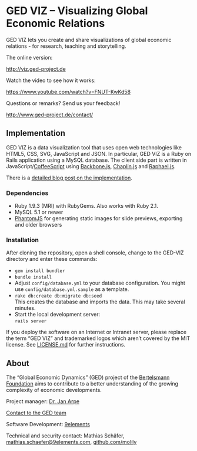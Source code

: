 # GED VIZ – Visualizing Global Economic Relations

GED VIZ lets you create and share visualizations of global economic relations -
for research, teaching and storytelling.

The online version:

http://viz.ged-project.de

Watch the video to see how it works:

https://www.youtube.com/watch?v=FNUT-KwKd58

Questions or remarks? Send us your feedback!

http://www.ged-project.de/contact/

## Implementation

GED VIZ is a data visualization tool that uses open web technologies like
HTML5, CSS, SVG, JavaScript and JSON. In particular, GED VIZ is a Ruby on
Rails application using a MySQL database. The client side part is written
 in JavaScript/[CoffeeScript](http://coffeescript.org/) using
 [Backbone.js](http://backbonejs.org/), [Chaplin.js](http://chaplinjs.org)
 and [Raphael.js](http://raphaeljs.com).

There is a
[detailed blog post on the implementation](http://9elements.com/io/index.php/ged-viz-making-of/).

### Dependencies

- Ruby 1.9.3 (MRI) with RubyGems. Also works with Ruby 2.1.
- MySQL 5.1 or newer
- [PhantomJS](http://phantomjs.org) for generating static images for slide
  previews, exporting and older browsers

### Installation

After cloning the repository, open a shell console, change to the GED-VIZ
directory and enter these commands:

- `gem install bundler`
- `bundle install`
- Adjust `config/database.yml` to your database configuration. You might use
  `config/database.yml.sample` as a template.
- `rake db:create db:migrate db:seed`<br>
  This creates the database and imports the data. This may take several minutes.
- Start the local development server:<br>
  `rails server`

If you deploy the software on an Internet or Intranet server, please replace
the term “GED VIZ” and trademarked logos which aren’t covered by the MIT
license. See [LICENSE.md](https://github.com/bertelsmannstift/GED-VIZ/blob/master/LICENSE.md)
for further instructions.

## About

The “Global Economic Dynamics” (GED) project of the
[Bertelsmann Foundation](http://www.bertelsmann-stiftung.de/) aims to
contribute to a better understanding of the growing complexity of economic developments.

Project manager: [Dr. Jan Arpe](http://www.ged-project.de/our-team/)

[Contact to the GED team](http://www.ged-project.de/contact/)

Software Development: [9elements](http://9elements.com)

Technical and security contact: Mathias Schäfer,
[mathias.schaefer@9elements.com](mailto:mathias.schaefer@9elements.com),
[github.com/molily](https://github.com/molily)
